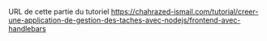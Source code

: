 URL de cette partie du tutoriel https://chahrazed-ismail.com/tutorial/creer-une-application-de-gestion-des-taches-avec-nodejs/frontend-avec-handlebars